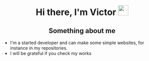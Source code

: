 <h1 align="center">Hi there, I'm Victor
<img src="https://github.com/blackcater/blackcater/raw/main/images/Hi.gif" height="32"/></h1>
<h2 align="center">Something about me</h2>
<ul>
		<li>I'm a started developer and can make some simple websites, for instance in my repositories.</li>
		<li>I will be grateful if you check my works</li>
	</ul>
